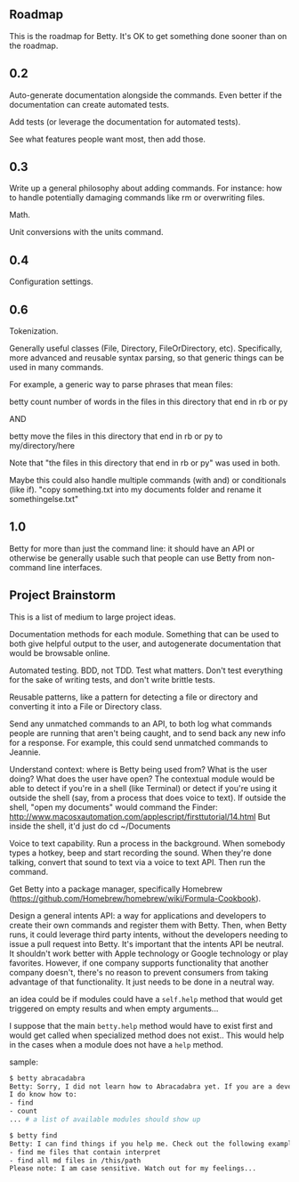 Roadmap
-------

This is the roadmap for Betty. It's OK to get something done sooner than on the roadmap.

0.2
---

Auto-generate documentation alongside the commands. Even better if the documentation can create automated tests.

Add tests (or leverage the documentation for automated tests).

See what features people want most, then add those.


0.3
---

Write up a general philosophy about adding commands. For instance: how to handle potentially damaging commands like rm or overwriting files.

Math.

Unit conversions with the units command.

0.4
---

Configuration settings.


0.6
---

Tokenization.

Generally useful classes (File, Directory, FileOrDirectory, etc). Specifically, more advanced and reusable syntax parsing, so that generic things can be used in many commands.

  For example, a generic way to parse phrases that mean files:
  
  betty count number of words in the files in this directory that end in rb or py
  
  AND
  
  betty move the files in this directory that end in rb or py to my/directory/here

  Note that "the files in this directory that end in rb or py" was used in both.

Maybe this could also handle multiple commands (with and) or conditionals (like if). "copy something.txt into my documents folder and rename it somethingelse.txt"


1.0
---

Betty for more than just the command line: it should have an API or otherwise be generally usable such that people can use Betty from non-command line interfaces.


Project Brainstorm
------------------

This is a list of medium to large project ideas.

Documentation methods for each module. Something that can be used to both give helpful output to the user, and autogenerate documentation that would be browsable online.

Automated testing. BDD, not TDD. Test what matters. Don't test everything for the sake of writing tests, and don't write brittle tests.

Reusable patterns, like a pattern for detecting a file or directory and converting it into a File or Directory class.

Send any unmatched commands to an API, to both log what commands people are running that aren't being caught, and to send back any new info for a response. For example, this could send unmatched commands to Jeannie.

Understand context: where is Betty being used from? What is the user doing? What does the user have open? The contextual module would be able to detect if you're in a shell (like Terminal) or detect if you're using it outside the shell (say, from a process that does voice to text). If outside the shell, "open my documents" would command the Finder: http://www.macosxautomation.com/applescript/firsttutorial/14.html But inside the shell, it'd just do cd ~/Documents

Voice to text capability. Run a process in the background. When somebody types a hotkey, beep and start recording the sound. When they're done talking, convert that sound to text via a voice to text API. Then run the command.

Get Betty into a package manager, specifically Homebrew (https://github.com/Homebrew/homebrew/wiki/Formula-Cookbook).

Design a general intents API: a way for applications and developers to create their own commands and register them with Betty. Then, when Betty runs, it could leverage third party intents, without the developers needing to issue a pull request into Betty. It's important that the intents API be neutral. It shouldn't work better with Apple technology or Google technology or play favorites. However, if one company supports functionality that another company doesn't, there's no reason to prevent consumers from taking advantage of that functionality. It just needs to be done in a neutral way.

an idea could  be if modules could have a `self.help` method that would get triggered on empty results and when empty arguments...

I suppose that the main `betty.help` method would have to exist first and would get called when specialized method does not exist..  This would help in the cases when a module does not have a `help` method.

sample:

```bash
$ betty abracadabra
Betty: Sorry, I did not learn how to Abracadabra yet. If you are a developer you can teach me!
I do know how to:
- find
- count
... # a list of available modules should show up

$ betty find
Betty: I can find things if you help me. Check out the following examples:
- find me files that contain interpret
- find all md files in /this/path
Please note: I am case sensitive. Watch out for my feelings...
```